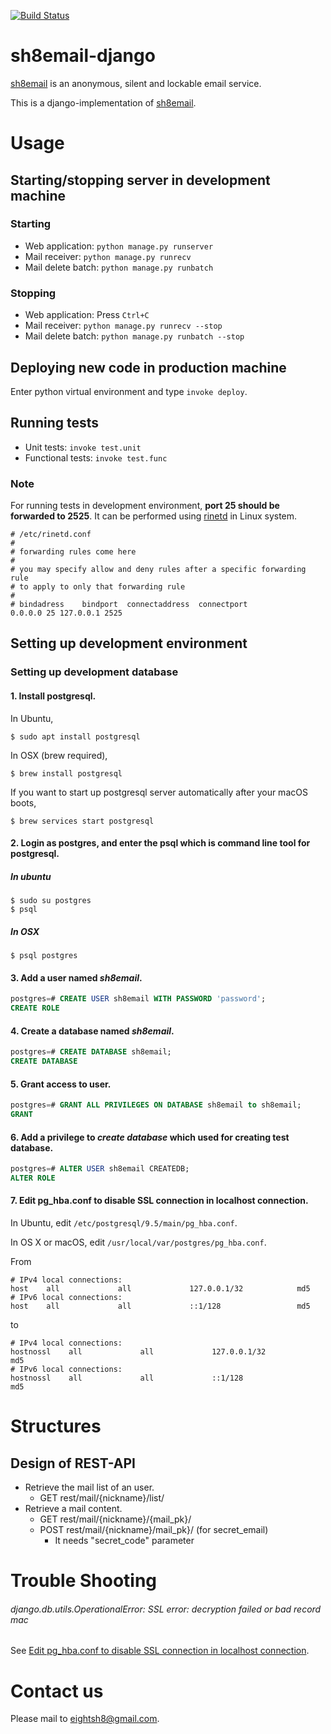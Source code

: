 [![Build Status](https://travis-ci.org/triplepy/sh8email-django.svg?branch=master)](https://travis-ci.org/triplepy/sh8email-django)

# sh8email-django
[sh8email](https://sh8.email) is an anonymous, silent and lockable email service.

This is a django-implementation of [sh8email](https://sh8.email).

# Usage

## Starting/stopping server in **development machine**

### Starting
- Web application: `python manage.py runserver`
- Mail receiver: `python manage.py runrecv`
- Mail delete batch: `python manage.py runbatch`

### Stopping
- Web application: Press `Ctrl+C`
- Mail receiver: `python manage.py runrecv --stop`
- Mail delete batch: `python manage.py runbatch --stop`

## Deploying new code in **production machine**
Enter python virtual environment and type `invoke deploy`.
 
## Running tests
- Unit tests: `invoke test.unit`
- Functional tests: `invoke test.func`

### Note
For running tests in development environment, **port 25 should be forwarded to 2525**.
It can be performed using [rinetd](https://boutell.com/rinetd/) in Linux system.

```
# /etc/rinetd.conf
#
# forwarding rules come here
#
# you may specify allow and deny rules after a specific forwarding rule
# to apply to only that forwarding rule
#
# bindadress    bindport  connectaddress  connectport
0.0.0.0 25 127.0.0.1 2525
```

## Setting up development environment

### Setting up development database

#### 1. Install postgresql.

In Ubuntu, 

```shell
$ sudo apt install postgresql
```

In OSX (brew required),

```shell
$ brew install postgresql
```

If you want to start up postgresql server automatically after your macOS boots,

```shell
$ brew services start postgresql
```

#### 2. Login as postgres, and enter the psql which is command line tool for postgresql.

##### In ubuntu
```shell
$ sudo su postgres
$ psql
```

##### In OSX
```shell
$ psql postgres
```

#### 3. Add a user named *sh8email*.
```sql
postgres=# CREATE USER sh8email WITH PASSWORD 'password';
CREATE ROLE
```

#### 4. Create a database named *sh8email*.
```sql
postgres=# CREATE DATABASE sh8email;
CREATE DATABASE
```

#### 5. Grant access to user.
```sql
postgres=# GRANT ALL PRIVILEGES ON DATABASE sh8email to sh8email;
GRANT
```

#### 6. Add a privilege to *create database* which used for creating test database.
```sql
postgres=# ALTER USER sh8email CREATEDB;
ALTER ROLE
```

#### 7. Edit pg_hba.conf to disable SSL connection in localhost connection.
In Ubuntu, edit `/etc/postgresql/9.5/main/pg_hba.conf`.

In OS X or macOS, edit `/usr/local/var/postgres/pg_hba.conf`.

From

```
# IPv4 local connections:
host    all             all             127.0.0.1/32            md5
# IPv6 local connections:
host    all             all             ::1/128                 md5
```

to

```
# IPv4 local connections:
hostnossl    all             all             127.0.0.1/32            md5
# IPv6 local connections:
hostnossl    all             all             ::1/128                 md5
```

# Structures

## Design of REST-API
- Retrieve the mail list of an user.
    - GET rest/mail/{nickname}/list/
- Retrieve a mail content.
    - GET rest/mail/{nickname}/{mail_pk}/
    - POST rest/mail/{nickname}/mail_pk}/ (for secret_email)
       - It needs "secret_code" parameter    

# Trouble Shooting

###### django.db.utils.OperationalError: SSL error: decryption failed or bad record mac
See [Edit pg_hba.conf to disable SSL connection in localhost connection](https://github.com/triplepy/sh8email-django#7-edit-pg_hbaconf-to-disable-ssl-connection-in-localhost-connection).

# Contact us
Please mail to eightsh8@gmail.com.

